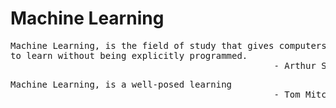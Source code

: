 # Machine Learning 

<pre>
Machine Learning, is the field of study that gives computers the ability 
to learn without being explicitly programmed. 
                                                  - Arthur Samuel (1959)
</pre>

<pre>
Machine Learning, is a well-posed learning 
                                                  - Tom Mitchell (1959)
</pre>
